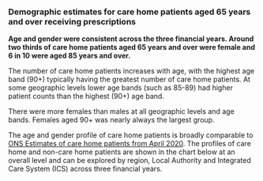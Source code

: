 ### Demographic estimates for care home patients aged 65 years and over receiving prescriptions

__Age and gender were consistent across the three financial years. Around two thirds of care home patients aged 65 years and over were female and 6 in 10 were aged 85 years and over.__

The number of care home patients increases with age, with the highest age band (90+) typically having the greatest number of care home patients. At some geographic levels lower age bands (such as 85-89) had higher patient counts than the highest (90+) age band.   

There were more females than males at all geographic levels and age bands. Females aged 90+ was nearly always the largest group.

The age and gender profile of care home patients is broadly comparable to [ONS Estimates of care home patients from April 2020](https://www.ons.gov.uk/peoplepopulationandcommunity/birthsdeathsandmarriages/deaths/adhocs/12215carehomeandnoncarehomepopulationsusedinthedeathsinvolvingcovid19inthecaresectorarticleenglandandwales). The profiles of care home and non-care home patients are shown in the chart below at an overall level and can be explored by region, Local Authority and Integrated Care System (ICS) across three financial years.
